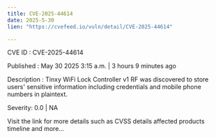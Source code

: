```yaml
---
title: CVE-2025-44614
date: 2025-5-30
lien: "https://cvefeed.io/vuln/detail/CVE-2025-44614"

---
```


CVE ID : CVE-2025-44614

Published :  May 30
2025
3:15 a.m. | 3 hours
9 minutes ago

Description : Tinxy WiFi Lock Controller v1 RF was discovered to store users' sensitive information
including credentials and mobile phone numbers
in plaintext.

Severity: 0.0 | NA

Visit the link for more details
such as CVSS details
affected products
timeline
and more...
